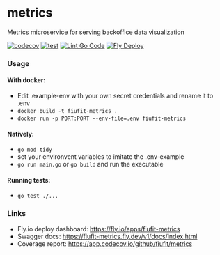 # metrics
Metrics microservice for serving backoffice data visualization

[![codecov](https://codecov.io/github/fiufit/metrics/branch/main/graph/badge.svg?token=3QE1J6OCC2)](https://codecov.io/github/fiufit/metrics)
[![test](https://github.com/fiufit/metrics/actions/workflows/test.yml/badge.svg)](https://github.com/fiufit/metrics/actions/workflows/test.yml)
[![Lint Go Code](https://github.com/fiufit/metrics/actions/workflows/lint.yml/badge.svg)](https://github.com/fiufit/metrics/actions/workflows/lint.yml)
[![Fly Deploy](https://github.com/fiufit/metrics/actions/workflows/fly.yml/badge.svg)](https://github.com/fiufit/metrics/actions/workflows/fly.yml)

### Usage

#### With docker:
* Edit .example-env with your own secret credentials and rename it to .env
* `docker build -t fiufit-metrics .`
* `docker run -p PORT:PORT --env-file=.env fiufit-metrics`

#### Natively: 
* `go mod tidy`
* set your environvent variables to imitate the .env-example
* `go run main.go` or `go build` and run the executable


#### Running tests:
* `go test ./...`


### Links
* Fly.io deploy dashboard: https://fly.io/apps/fiufit-metrics
* Swagger docs: https://fiufit-metrics.fly.dev/v1/docs/index.html
* Coverage report: https://app.codecov.io/github/fiufit/metrics
